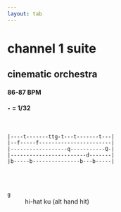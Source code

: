 ```yaml
---
layout: tab
---
```


# channel 1 suite
## cinematic orchestra

#### 86-87 BPM
#### `-` = 1/32

<br/>

```
|----t-------ttg-t---t-------t---|
|--f-----f-----------------------|
|------------------q-----------Q-|
|------------------------d-------|
|b-----b---------------b---b-----|
```

<br/>
<br/>

<dl>
    <dt><code>g</code></dt><dd>hi-hat ku (alt hand hit)</dd>
</dl>
